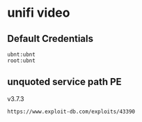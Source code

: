 # unifi video

## Default Credentials

```
ubnt:ubnt
root:ubnt
```

## unquoted service path PE

v3.7.3

```
https://www.exploit-db.com/exploits/43390
```
